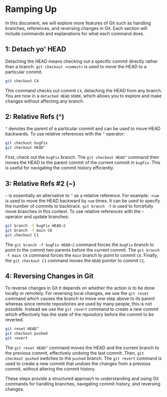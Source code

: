 # Ramping Up

In this document, we will explore more features of Git such as handling branches, references, and reversing changes in Git. Each section will include commands and explanations for what each command does.

## 1: Detach yo' HEAD

Detaching the HEAD means checking out a specific commit directly rather than a branch. `git checkout <commit>` is used to move the HEAD to a particular commit.

```sh
git checkout C4
```

This command checks out commit `C4`, detaching the HEAD from any branch. You are now in a `detached HEAD` state, which allows you to explore and make changes without affecting any branch.

## 2: Relative Refs (^)

`^` denotes the parent of a particular commit and can be used to move HEAD backwards. To use relative references with the `^` operator:

```sh
git checkout bugFix
git checkout HEAD^ 
```

First, check out the `bugFix` branch. The `git checkout HEAD^` command then moves the HEAD to the parent commit of the current commit in `bugFix`. This is useful for navigating the commit history efficiently.

## 3: Relative Refs #2 (\~)

`~` is essentially an alternative to `^` as a relative reference. For example: `~num` is used to move the HEAD backward by `num` times. It can be used to specify the number of commits to backtrack. `git branch -f` is used to forcefully move branches in this context. To use relative references with the `~` operator and update branches:

```sh
git branch -f bugFix HEAD~2
git branch -f main C6
git checkout C1
```

The `git branch -f bugFix HEAD~2` command forces the `bugFix` branch to point to the commit two parents before the current commit. The `git branch -f main C6` command forces the `main` branch to point to commit `C6`. Finally, the `git checkout C1` command moves the `HEAD` pointer to commit `C1`.

## 4: Reversing Changes in Git

To reverse changes in Git it depends on whether the action is to be done locally or remotely. For reversing local changes, we use the `git reset` command which causes the branch to move one step above to its parent whereas since remote repositories are used by many people, this is not possible. Instead we use the `git revert` command to create a new commit which effectively has the state of the repository before the commit to be reverted.

```sh
git reset HEAD^
git checkout pushed
git revert
```

The `git reset HEAD^` command moves the HEAD and the current branch to the previous commit, effectively undoing the last commit. Then, `git checkout pushed` switches to the `pushed` branch. The `git revert` command is used to create a new commit that undoes the changes from a previous commit, without altering the commit history.

These steps provide a structured approach to understanding and using Git commands for handling branches, navigating commit history, and reversing changes.
